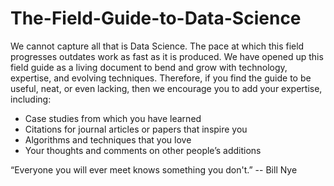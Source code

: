 The-Field-Guide-to-Data-Science
===============================

We cannot capture all that is Data Science. The pace at which this field progresses outdates work as fast as it is produced. We have opened up this field guide as a living document to bend and grow with technology, expertise, and evolving techniques. Therefore, if you find the guide to be useful, neat, or even lacking, then we encourage you to add your expertise, including:  

-	Case studies from which you have learned   
-	Citations for journal articles or papers that inspire you  
-	Algorithms and techniques that you love  
-	Your thoughts and comments on other people’s additions  

“Everyone you will ever meet knows something you don't.” -- Bill Nye
